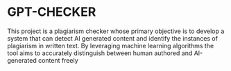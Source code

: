 # GPT-CHECKER
This project is a plagiarism checker whose primary objective is to develop a system that can detect AI generated content and identify the instances of plagiarism in written text. By leveraging machine learning algorithms the tool aims to accurately distinguish between human authored and AI-generated content freely
